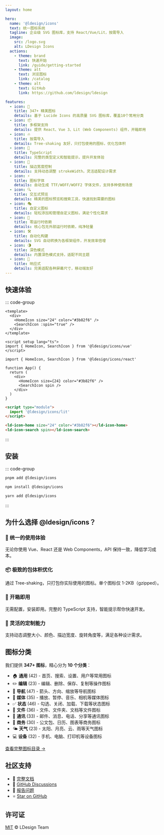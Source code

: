 ```yaml
---
layout: home

hero:
  name: '@ldesign/icons'
  text: 统一图标系统
  tagline: 企业级 SVG 图标库，支持 React/Vue/Lit，按需导入
  image:
    src: /logo.svg
    alt: LDesign Icons
  actions:
    - theme: brand
      text: 快速开始
      link: /guide/getting-started
    - theme: alt
      text: 浏览图标
      link: /catalog
    - theme: alt
      text: GitHub
      link: https://github.com/ldesign/ldesign

features:
  - icon: 🎨
    title: 347+ 精美图标
    details: 基于 Lucide Icons 的高质量 SVG 图标库，覆盖10个常用分类
  - icon: 📦
    title: 多框架支持
    details: 提供 React、Vue 3、Lit (Web Components) 组件，开箱即用
  - icon: 🔥
    title: 按需导入
    details: Tree-shaking 友好，只打包使用的图标，优化包体积
  - icon: 🎯
    title: TypeScript
    details: 完整的类型定义和智能提示，提升开发体验
  - icon: 🎨
    title: 描边宽度控制
    details: 支持动态调整 strokeWidth，灵活适配设计需求
  - icon: ⚡
    title: 图标字体
    details: 自动生成 TTF/WOFF/WOFF2 字体文件，支持多种使用场景
  - icon: 🔍
    title: 交互式预览
    details: 精美的图标预览和搜索工具，快速找到需要的图标
  - icon: 🎭
    title: 自定义图标
    details: 轻松添加和管理自定义图标，满足个性化需求
  - icon: 💼
    title: 零运行时依赖
    details: 核心包无外部运行时依赖，纯净轻量
  - icon: 🛠️
    title: 自动化构建
    details: SVG 自动转换为各框架组件，开发效率倍增
  - icon: 🌗
    title: 深色模式
    details: 内置深色模式支持，适配不同主题
  - icon: 📱
    title: 响应式
    details: 完美适配各种屏幕尺寸，移动端友好
---
```


## 快速体验

::: code-group

```vue [Vue]
<template>
  <div>
    <HomeIcon size="24" color="#3b82f6" />
    <SearchIcon :spin="true" />
  </div>
</template>

<script setup lang="ts">
import { HomeIcon, SearchIcon } from '@ldesign/icons/vue'
</script>
```

```tsx [React]
import { HomeIcon, SearchIcon } from '@ldesign/icons/react'

function App() {
  return (
    <div>
      <HomeIcon size={24} color="#3b82f6" />
      <SearchIcon spin />
    </div>
  )
}
```

```html [Lit]
<script type="module">
  import '@ldesign/icons/lit'
</script>

<ld-icon-home size="24" color="#3b82f6"></ld-icon-home>
<ld-icon-search spin></ld-icon-search>
```

:::

## 安装

::: code-group

```bash [pnpm]
pnpm add @ldesign/icons
```

```bash [npm]
npm install @ldesign/icons
```

```bash [yarn]
yarn add @ldesign/icons
```

:::

## 为什么选择 @ldesign/icons？

### 🎯 统一的使用体验

无论你使用 Vue、React 还是 Web Components，API 保持一致，降低学习成本。

### 📦 极致的包体积优化

通过 Tree-shaking，只打包你实际使用的图标。单个图标仅 1-2KB（gzipped）。

### 🚀 开箱即用

无需配置，安装即用。完整的 TypeScript 支持，智能提示帮你快速开发。

### 🎨 灵活的定制能力

支持动态调整大小、颜色、描边宽度、旋转角度等，满足各种设计需求。

## 图标分类

我们提供 **347+ 图标**，精心分为 **10 个分类**：

- 🏠 **通用** (42) - 首页、搜索、设置、用户等常用图标
- ✏️ **编辑** (23) - 编辑、删除、保存、复制等操作图标
- 🧭 **导航** (47) - 箭头、方向、缩放等导航图标
- 🎵 **媒体** (35) - 播放、暂停、音乐、相机等媒体图标
- ✅ **状态** (46) - 勾选、关闭、加载、下载等状态图标
- 📄 **文件** (36) - 文件、文件夹、文档等文件图标
- 💬 **通讯** (33) - 邮件、消息、电话、分享等通讯图标
- 💼 **商务** (30) - 公文包、日历、图表等商务图标
- 🌤️ **天气** (23) - 太阳、月亮、云、雨等天气图标
- 💻 **设备** (32) - 手机、电脑、打印机等设备图标

[查看完整图标目录 →](/catalog)

## 社区支持

- 📖 [完整文档](https://ldesign.github.io/icons)
- 💬 [GitHub Discussions](https://github.com/ldesign/ldesign/discussions)
- 🐛 [报告问题](https://github.com/ldesign/ldesign/issues)
- ⭐ [Star on GitHub](https://github.com/ldesign/ldesign)

## 许可证

[MIT](https://github.com/ldesign/ldesign/blob/main/LICENSE) © LDesign Team

